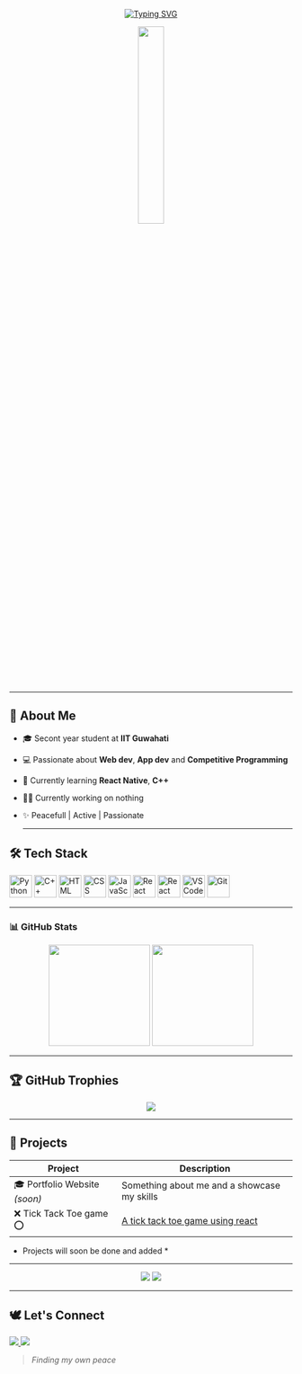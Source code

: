 <!-- Banner -->
<p align="center">
  <a href="https://git.io/typing-svg">
    <img src="https://readme-typing-svg.herokuapp.com?font=Courier+Prime&pause=1000&center=true&vCenter=true&width=600&lines=Hello!!+I'm+Imperfect;I'm+a+peaceful+app+developer;I+like+coding%2C+anime%2C+music+and+games" alt="Typing SVG" />
  </a>
</p>
<p align="center">
  <img src="https://media.giphy.com/media/rvjRyn3dLSj8dqhKuv/giphy.gif" width="30%"/>
</p>


---

## 🌟 About Me
- 🎓 Secont year student at **IIT Guwahati**
- 💻 Passionate about **Web dev**, **App dev** and **Competitive Programming**
- 🧠 Currently learning **React Native**, **C++**
- 😵‍💫 Currently working on nothing
- ✨ Peacefull | Active | Passionate

  ---

## 🛠 Tech Stack

<p align="left">
  <img src="https://cdn.jsdelivr.net/gh/devicons/devicon/icons/python/python-original.svg" width="40" alt="Python" />
  <img src="https://cdn.jsdelivr.net/gh/devicons/devicon/icons/cplusplus/cplusplus-original.svg" width="40" alt="C++" />
  <img src="https://cdn.jsdelivr.net/gh/devicons/devicon/icons/html5/html5-original.svg" width="40" alt="HTML" />
  <img src="https://cdn.jsdelivr.net/gh/devicons/devicon/icons/css3/css3-original.svg" width="40" alt="CSS" />
  <img src="https://cdn.jsdelivr.net/gh/devicons/devicon/icons/javascript/javascript-original.svg" width="40" alt="JavaScript" />
  <img src="https://cdn.jsdelivr.net/gh/devicons/devicon/icons/react/react-original.svg" width="40" alt="React" />
  <img src="https://lucide.dev/framework-logos/react-native.svg" width="40" alt="React Native" />
  <img src="https://cdn.jsdelivr.net/gh/devicons/devicon/icons/vscode/vscode-original.svg" width="40" alt="VS Code" />
  <img src="https://cdn.jsdelivr.net/gh/devicons/devicon/icons/git/git-original.svg" width="40" alt="Git" />
</p>

---

### 📊 GitHub Stats

<p align="center">
  <img src="https://github-readme-stats.vercel.app/api?username=imperfect-12&show_icons=true&theme=radical" height="180"/>
  <img src="https://github-readme-stats.vercel.app/api/top-langs/?username=imperfect-12&layout=compact&theme=radical" height="180"/>
</p>

---

## 🏆 GitHub Trophies

<p align="center">
  <img src="https://github-profile-trophy.vercel.app/?username=imperfect-12&theme=onedark&no-frame=true&row=1&column=7" />
</p>

---

## 💼 Projects

| Project | Description |
|--------|-------------|
| 🎓 Portfolio Website *(soon)* | Something about me and a showcase my skills |
| ❌ Tick Tack Toe game ⭕| <a href="https://github.com/imperfect-12/tick-tack-toe">A tick tack toe game using react<a/> |
* Projects will soon be done and added *

---

<p align="center">
  <a href="https://github.com/imperfect-12"><img src="https://img.shields.io/badge/GitHub-100000?style=for-the-badge&logo=github&logoColor=white"/></a>
  <a href="#"><img src="https://img.shields.io/badge/Portfolio-coming_soon-ff69b4?style=for-the-badge"/></a>
</p>

---

## 🕊️ Let's Connect

<p>
  <a href="https://www.linkedin.com/in/prashant-bisht-4b6398321/" target="_blank">
    <img src="https://img.shields.io/badge/-LinkedIn-0A66C2?style=flat&logo=linkedin&logoColor=white" />
  </a>
  <a href="bishtprashant121@gmail.com">
    <img src="https://img.shields.io/badge/-Gmail-D14836?style=flat&logo=gmail&logoColor=white" />
  </a>
</p>

> *Finding my own peace*




